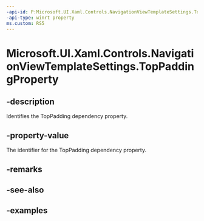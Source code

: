 ```yaml
---
-api-id: P:Microsoft.UI.Xaml.Controls.NavigationViewTemplateSettings.TopPaddingProperty
-api-type: winrt property
ms.custom: RS5
---
```

<!-- Property syntax.
public DependencyProperty TopPaddingProperty { get; }
-->

# Microsoft.UI.Xaml.Controls.NavigationViewTemplateSettings.TopPaddingProperty


## -description

Identifies the TopPadding dependency property.


## -property-value

The identifier for the TopPadding dependency property.


## -remarks


## -see-also


## -examples


